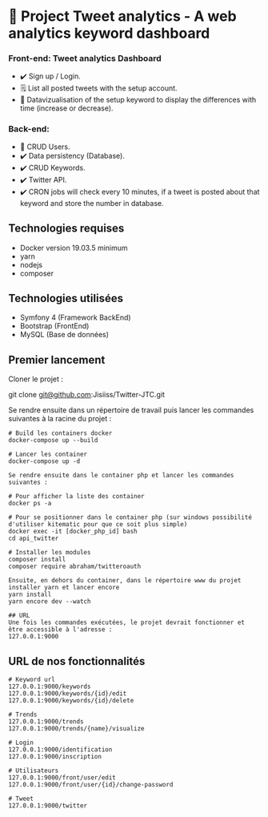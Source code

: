 # :notebook_with_decorative_cover: Project Tweet analytics - A web analytics keyword dashboard 

### Front-end: Tweet analytics Dashboard
- :heavy_check_mark: Sign up / Login.
- :spiral_notepad: List all posted tweets with the setup account.
- :eyes: Datavizualisation of the setup keyword to display the differences with time (increase or decrease).


### Back-end:
- :busts_in_silhouette: CRUD Users.
- :heavy_check_mark: Data persistency (Database).
- :heavy_check_mark: CRUD Keywords.
- :heavy_check_mark: Twitter API.
- :heavy_check_mark: CRON jobs will check every 10 minutes, if a tweet is posted about that keyword and store the number in database. 

## Technologies requises
- Docker version 19.03.5 minimum
- yarn
- nodejs
- composer

## Technologies utilisées
- Symfony 4 (Framework BackEnd)
- Bootstrap (FrontEnd)
- MySQL (Base de données)

## Premier lancement

Cloner le projet :

git clone git@github.com:Jisiiss/Twitter-JTC.git


Se rendre ensuite dans un répertoire de travail puis lancer les commandes
suivantes à la racine du projet : 

```
# Build les containers docker
docker-compose up --build

# Lancer les container
docker-compose up -d

Se rendre ensuite dans le container php et lancer les commandes
suivantes : 

# Pour afficher la liste des container
docker ps -a

# Pour se positionner dans le container php (sur windows possibilité d'utiliser kitematic pour que ce soit plus simple)
docker exec -it [docker_php_id] bash
cd api_twitter

# Installer les modules
composer install
composer require abraham/twitteroauth

Ensuite, en dehors du container, dans le répertoire www du projet installer yarn et lancer encore
yarn install 
yarn encore dev --watch

## URL
Une fois les commandes exécutées, le projet devrait fonctionner et être accessible à l'adresse : 
127.0.0.1:9000
```

## URL de nos fonctionnalités
```
# Keyword url
127.0.0.1:9000/keywords
127.0.0.1:9000/keywords/{id}/edit
127.0.0.1:9000/keywords/{id}/delete

# Trends 
127.0.0.1:9000/trends
127.0.0.1:9000/trends/{name}/visualize

# Login
127.0.0.1:9000/identification
127.0.0.1:9000/inscription

# Utilisateurs 
127.0.0.1:9000/front/user/edit
127.0.0.1:9000/front/user/{id}/change-password

# Tweet
127.0.0.1:9000/twitter
```

